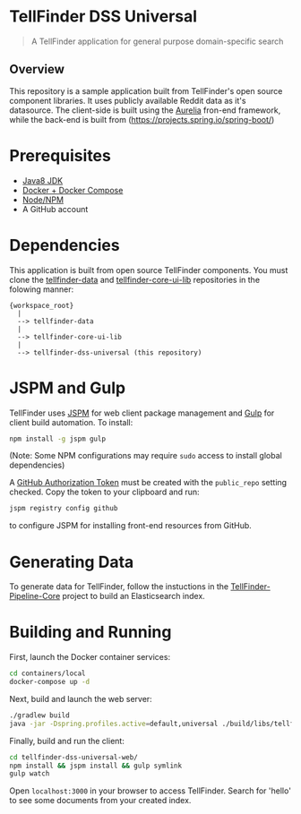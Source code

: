 # TellFinder DSS Universal

> A TellFinder application for general purpose domain-specific search

## Overview

This repository is a sample application built from TellFinder's open source component libraries. It uses
publicly available Reddit data as it's datasource. The client-side is built using the [Aurelia](http://aurelia.io) fron-end framework, 
while the back-end is built from (https://projects.spring.io/spring-boot/)

# Prerequisites
- [Java8 JDK](http://www.oracle.com/technetwork/java/javase/downloads/jdk8-downloads-2133151.html)
- [Docker + Docker Compose](https://www.docker.com/community-edition)
- [Node/NPM](https://nodejs.org/en/download/)
- A GitHub account

# Dependencies

This application is built from open source TellFinder components.  You must clone the
[tellfinder-data](https://github.com/unchartedsoftware/tellfinder) and [tellfinder-core-ui-lib](https://github.com/unchartedsoftware/tellfinder-core-ui-lib)
repositories in the folowing manner: 
```
{workspace_root}
  |
  --> tellfinder-data
  |
  --> tellfinder-core-ui-lib
  |
  --> tellfinder-dss-universal (this repository)
```

# JSPM and Gulp

TellFinder uses [JSPM](https://jspm.io/) for web client package management and [Gulp](https://gulpjs.com/) for client build automation.  To install:
```bash
npm install -g jspm gulp
```
(Note: Some NPM configurations may require `sudo` access to install global dependencies)

A [GitHub Authorization Token](https://github.com/settings/tokens) must be created with the `public_repo` setting checked.  Copy the token to your clipboard and run:
```bash
jspm registry config github
```
to configure JSPM for installing front-end resources from GitHub.

# Generating Data

To generate data for TellFinder, follow the instuctions in the [TellFinder-Pipeline-Core](https://github.com/unchartedsoftware/tellfinder-pipeline-core) project to build
an Elasticsearch index.

# Building and Running
First, launch the Docker container services:
```bash
cd containers/local
docker-compose up -d
```

Next, build and launch the web server:
```bash
./gradlew build
java -jar -Dspring.profiles.active=default,universal ./build/libs/tellfinder-dss-universal-server.jar
```

Finally, build and run the client: 
```bash
cd tellfinder-dss-universal-web/
npm install && jspm install && gulp symlink
gulp watch
```

Open `localhost:3000` in your browser to access TellFinder.  Search for 'hello' to see some documents from your created index.